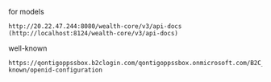 
for models
```
http://20.22.47.244:8080/wealth-core/v3/api-docs (http://localhost:8124/wealth-core/v3/api-docs)
``` 
well-known 
```
https://qontigoppssbox.b2clogin.com/qontigoppssbox.onmicrosoft.com/B2C_1_SignIn/v2.0/.well-known/openid-configuration
```